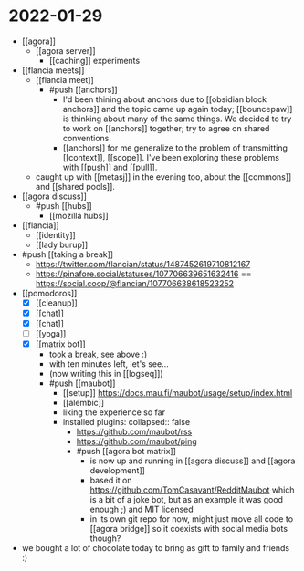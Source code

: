 # 2022-01-29
- [[agora]]
	- [[agora server]]
		- [[caching]] experiments
- [[flancia meets]]
	- [[flancia meet]]
		- #push [[anchors]]
			- I'd been thining about anchors due to [[obsidian block anchors]] and the topic came up again today; [[bouncepaw]] is thinking about many of the same things. We decided to try to work on [[anchors]] together; try to agree on shared conventions.
			- [[anchors]] for me generalize to the problem of transmitting [[context]], [[scope]]. I've been exploring these problems with [[push]] and [[pull]].
	- caught up with [[metasj]] in the evening too, about the [[commons]] and [[shared pools]].
- [[agora discuss]]
	- #push [[hubs]]
		- [[mozilla hubs]]
- [[flancia]]
	- [[identity]]
	- [[lady burup]]
- #push [[taking a break]]
	- https://twitter.com/flancian/status/1487452619710812167
	- https://pinafore.social/statuses/107706639651632416 == https://social.coop/@flancian/107706638618523252
- [[pomodoros]]
	- [x] [[cleanup]]
	- [x] [[chat]]
	- [x] [[chat]]
	- [ ] [[yoga]]
	- [x] [[matrix bot]]
		- took a break, see above :)
		- with ten minutes left, let's see...
		- (now writing this in [[logseq]])
		- #push [[maubot]]
			- [[setup]] https://docs.mau.fi/maubot/usage/setup/index.html
			- [[alembic]]
			- liking the experience so far
			- installed plugins:
			  collapsed:: false
				- https://github.com/maubot/rss
				- https://github.com/maubot/ping
				- #push [[agora bot matrix]]
					- is now up and running in [[agora discuss]] and [[agora development]]
					- based it on https://github.com/TomCasavant/RedditMaubot which is a bit of a joke bot, but as an example it was good enough ;) and MIT licensed
					- in its own git repo for now, might just move all code to [[agora bridge]] so it coexists with social media bots though?
- we bought a lot of chocolate today to bring as gift to family and friends :)
